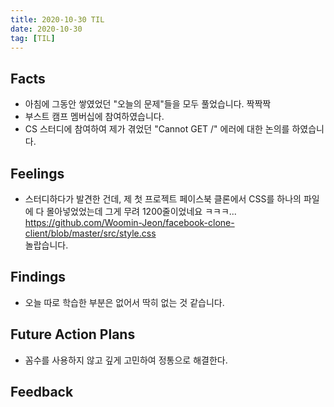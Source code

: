 ```yaml
---
title: 2020-10-30 TIL
date: 2020-10-30
tag: [TIL]
---
```


## Facts

- 아침에 그동안 쌓였었던 "오늘의 문제"들을 모두 풀었습니다. 짝짝짝
- 부스트 캠프 멤버십에 참여하였습니다.
- CS 스터디에 참여하여 제가 겪었던 "Cannot GET /" 에러에 대한 논의를 하였습니다.

## Feelings

- 스터디하다가 발견한 건데, 제 첫 프로젝트 페이스북 클론에서 CSS를 하나의 파일에 다 몰아넣었었는데 그게 무려 1200줄이었네요 ㅋㅋㅋ... https://github.com/Woomin-Jeon/facebook-clone-client/blob/master/src/style.css  
  놀랍습니다.

## Findings

- 오늘 따로 학습한 부분은 없어서 딱히 없는 것 같습니다.

## Future Action Plans

- 꼼수를 사용하지 않고 깊게 고민하여 정통으로 해결한다.

## Feedback
